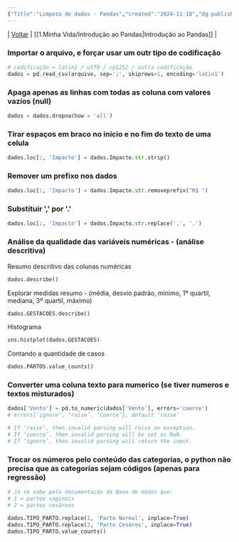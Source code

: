 ```yaml
---
{"Title":"Limpeza de dados - Pandas","created":"2024-11-18","dg-publish":true,"tags":["pessoal/estudos","pessoal/quaseumdev"],"permalink":"/3-caixa-de-entrada/limpeza-de-dados-pandas/","dgPassFrontmatter":true}
---
```


| [Voltar](index) | [[1.Minha Vida/Introdução ao Pandas\|Introdução ao Pandas]] |
### Importar o arquivo, e forçar usar um outr tipo de codificação
 ```python
# codificação = latin1 / utf8 / cp1252 / outra codificação
dados = pd.read_csv(arquivo, sep=';', skiprows=1, encoding='latin1')
```
### Apaga apenas as linhas com todas as coluna com valores vazios (null)
```python
dados = dados.dropna(how = 'all')
```
### Tirar espaços em braco no início e no fim do texto de uma celula
```python
dados.loc[:, 'Impacto'] = dados.Impacto.str.strip()
```
### Remover um prefixo nos dados
```python
dados.loc[:, 'Impacto'] = dados.Impacto.str.removeprefix("R$ ")
```
### Substituir ',' por '.'
```python
dados.loc[:, 'Impacto'] = dados.Impacto.str.replace(',', '.')
```
### Análise da qualidade das variáveis numéricas - (análise descritiva)
Resumo descritivo das colunas numéricas
```python
dados.describe()
```
Explorar medidas resumo - (média, desvio padrão, mínimo, 1º quartil, mediana, 3º quartil, máximo)
```python
dados.GESTACOES.describe()
```
Histograma
```python
sns.histplot(dados.GESTACOES)
```
Contando a quantidade de casos
 ```python
dados.PARTOS.value_counts()
```
### Converter uma coluna texto para numerico (se tiver numeros e textos misturados)
 ```python
dados['Vento'] = pd.to_numeric(dados['Vento'], errors='coerce')
# errors{‘ignore’, ‘raise’, ‘coerce’}, default ‘raise’

# If ‘raise’, then invalid parsing will raise an exception.
# If ‘coerce’, then invalid parsing will be set as NaN.
# If ‘ignore’, then invalid parsing will return the input.
```
### Trocar os números pelo conteúdo das categorias, o python não precisa que as categorias sejam códigos (apenas para regressão)
 ```python
# Já se sabe pela documentação da Base de dados que:
# 1 = partos vaginais
# 2 = partos cesáreos

dados.TIPO_PARTO.replace(1, 'Parto Normal', inplace=True)
dados.TIPO_PARTO.replace(2, 'Parto Cesáreo', inplace=True)
dados.TIPO_PARTO.value_counts()
```
